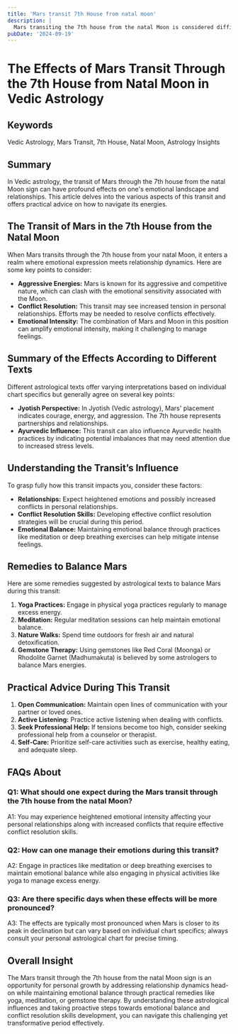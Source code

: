 ```yaml
---
title: 'Mars transit 7th House from natal moon'
description: |
  Mars transiting the 7th house from the natal Moon is considered difficult, leading to conflicts in marriage, financial strain, and health issues, particularly related to the stomach and eyes. The individual may also face separation from their spouse and experience mental distress.
pubDate: '2024-09-19'
---
```


# The Effects of Mars Transit Through the 7th House from Natal Moon in Vedic Astrology

## Keywords

Vedic Astrology, Mars Transit, 7th House, Natal Moon, Astrology Insights

## Summary

In Vedic astrology, the transit of Mars through the 7th house from the natal Moon sign can have profound effects on one's emotional landscape and relationships. This article delves into the various aspects of this transit and offers practical advice on how to navigate its energies.

## The Transit of Mars in the 7th House from the Natal Moon

When Mars transits through the 7th house from your natal Moon, it enters a realm where emotional expression meets relationship dynamics. Here are some key points to consider:

- **Aggressive Energies:** Mars is known for its aggressive and competitive nature, which can clash with the emotional sensitivity associated with the Moon.
- **Conflict Resolution:** This transit may see increased tension in personal relationships. Efforts may be needed to resolve conflicts effectively.
- **Emotional Intensity:** The combination of Mars and Moon in this position can amplify emotional intensity, making it challenging to manage feelings.

## Summary of the Effects According to Different Texts

Different astrological texts offer varying interpretations based on individual chart specifics but generally agree on several key points:

- **Jyotish Perspective:** In Jyotish (Vedic astrology), Mars' placement indicates courage, energy, and aggression. The 7th house represents partnerships and relationships.
- **Ayurvedic Influence:** This transit can also influence Ayurvedic health practices by indicating potential imbalances that may need attention due to increased stress levels.

## Understanding the Transit’s Influence

To grasp fully how this transit impacts you, consider these factors:

- **Relationships:** Expect heightened emotions and possibly increased conflicts in personal relationships.
- **Conflict Resolution Skills:** Developing effective conflict resolution strategies will be crucial during this period.
- **Emotional Balance:** Maintaining emotional balance through practices like meditation or deep breathing exercises can help mitigate intense feelings.

## Remedies to Balance Mars

Here are some remedies suggested by astrological texts to balance Mars during this transit:

1. **Yoga Practices:** Engage in physical yoga practices regularly to manage excess energy.
2. **Meditation:** Regular meditation sessions can help maintain emotional balance.
3. **Nature Walks:** Spend time outdoors for fresh air and natural detoxification.
4. **Gemstone Therapy:** Using gemstones like Red Coral (Moonga) or Rhodolite Garnet (Madhumakuta) is believed by some astrologers to balance Mars energies.

## Practical Advice During This Transit

1. **Open Communication:** Maintain open lines of communication with your partner or loved ones.
2. **Active Listening:** Practice active listening when dealing with conflicts.
3. **Seek Professional Help:** If tensions become too high, consider seeking professional help from a counselor or therapist.
4. **Self-Care:** Prioritize self-care activities such as exercise, healthy eating, and adequate sleep.

## FAQs About

### Q1: What should one expect during the Mars transit through the 7th house from the natal Moon?
A1: You may experience heightened emotional intensity affecting your personal relationships along with increased conflicts that require effective conflict resolution skills.

### Q2: How can one manage their emotions during this transit?
A2: Engage in practices like meditation or deep breathing exercises to maintain emotional balance while also engaging in physical activities like yoga to manage excess energy.

### Q3: Are there specific days when these effects will be more pronounced?
A3: The effects are typically most pronounced when Mars is closer to its peak in declination but can vary based on individual chart specifics; always consult your personal astrological chart for precise timing.

## Overall Insight

The Mars transit through the 7th house from the natal Moon sign is an opportunity for personal growth by addressing relationship dynamics head-on while maintaining emotional balance through practical remedies like yoga, meditation, or gemstone therapy. By understanding these astrological influences and taking proactive steps towards emotional balance and conflict resolution skills development, you can navigate this challenging yet transformative period effectively.